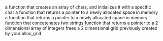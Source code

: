 a function that creates an array of chars, and initializes it with a specific char
a function that returns a pointer to a newly allocated space in memory
a function that returns a pointer to a newly allocated space in memory
 function that concatenates two strings
function that returns a pointer to a 2 dimensional array of integers
frees a 2 dimensional grid previously created by your alloc_grid
